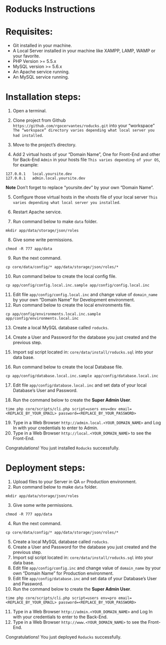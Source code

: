 # Roducks Instructions

# Requisites:

* Git installed in your machine.
* A Local Server installed in your machine like XAMPP, LAMP, WAMP or your favorite.
* PHP Version >= 5.5.x
* MySQL version >= 5.6.x
* An Apache service running.
* An MySQL service running.

# Installation steps:

1. Open a terminal.
2. Clone project from Github `https://github.com/rgocervantes/roducks.git` into your “workspace” `The “workspace” directory varies depending what local server you had installed`.
3. Move to the project’s directory.

4. Add 2 virtual hosts of your “Domain Name”, One for Front-End and other for Back-End `Admin` in your hosts file `This varies depending of your OS`, for example:
```
127.0.0.1	local.yoursite.dev
127.0.0.1	admin.local.yoursite.dev
```
**Note** Don’t forget to replace “yoursite.dev” by your own “Domain Name”.

5. Configure those virtual hosts in the vhosts file of your local server `This varies depending what local server you installed`.
6. Restart Apache service.

7. Run command below to make `data` folder.
```
mkdir app/data/storage/json/roles
```
8. Give some write permissions.
```
chmod -R 777 app/data
```
9. Run the next command.
```
cp core/data/config/* app/data/storage/json/roles/*
```
10. Run command below to create the local config file.
```
cp app/config/config.local.inc.sample app/config/config.local.inc
```
11. Edit file `app/config/config.local.inc` and change value of `domain_name` by your own “Domain Name” for Development environment.
12. Run command below to create the local environments file.
```
cp app/config/environments.local.inc.sample app/config/environments.local.inc
```
13. Create a local MySQL database called `roducks`.
14. Create a User and Password for the database you just created and the previous step.
15. Import sql script located in: `core/data/install/roducks.sql` into your data base.

16. Run command below to create the local Database file.
```
cp app/config/database.local.inc.sample app/config/database.local.inc
```
17. Edit file `app/config/database.local.inc` and set data of your local Database’s User and Password.

18. Run the command below to create the **Super Admin User**.
```
time php core/scripts/cli.php script=users env=dev email=<REPLACE_BY_YOUR_EMAIL> password=<REPLACE_BY_YOUR_PASSWORD>
```
19. Type in a Web Browser `http://admin.local.<YOUR_DOMAIN_NAME>` and Log In with your credentials to enter to Admin.
20. Type in a Web Browser `http://local.<YOUR_DOMAIN_NAME>` to see the Front-End.

Congratulations! You just installed `Roducks` successfully.

# Deployment steps:

1. Upload files to your Server in QA `or` Production environment.
2. Run command below to make `data` folder.
```
mkdir app/data/storage/json/roles
```
3. Give some write permissions.
```
chmod -R 777 app/data
```
4. Run the next command.
```
cp core/data/config/* app/data/storage/json/roles/*
```
5. Create a local MySQL database called `roducks`.
6. Create a User and Password for the database you just created and the previous step.
7. Import sql script located in: `core/data/install/roducks.sql` into your data base.
8. Edit file `app/config/config.inc` and change value of `domain_name` by your own “Domain Name” for Production environment.
9. Edit file `app/config/database.inc` and set data of your Database’s User and Password.
10. Run the command below to create the **Super Admin User**.
```
time php core/scripts/cli.php script=users env=pro email=<REPLACE_BY_YOUR_EMAIL> password=<REPLACE_BY_YOUR_PASSWORD>
```
11. Type in a Web Browser `http://admin.<YOUR_DOMAIN_NAME>` and Log In with your credentials to enter to the Back-End.
12. Type in a Web Browser `http://www.<YOUR_DOMAIN_NAME>` to see the Front-End.

Congratulations! You just deployed `Roducks` successfully.

